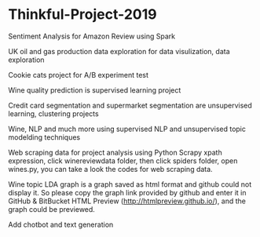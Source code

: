 # Thinkful-Project-2019

Sentiment Analysis for Amazon Review using Spark

UK oil and gas production data exploration for data visulization, data exploration 

Cookie cats project for A/B experiment test

Wine quality prediction is supervised learning project

Credit card segmentation and supermarket segmentation are unsupervised learning, clustering projects

Wine, NLP and much more using supervised NLP and unsupervised topic modelding techniques

Web scraping data for project analysis using Python Scrapy xpath expression, click winereviewdata folder, then click spiders folder, open wines.py, you can take a look the codes for web scraping data.

Wine topic LDA graph is a graph saved as html format and github could not display it. So please copy the graph link provided by github and enter it in GitHub & BitBucket HTML Preview (http://htmlpreview.github.io/), and the graph could be previewed. 

Add chotbot and text generation 
